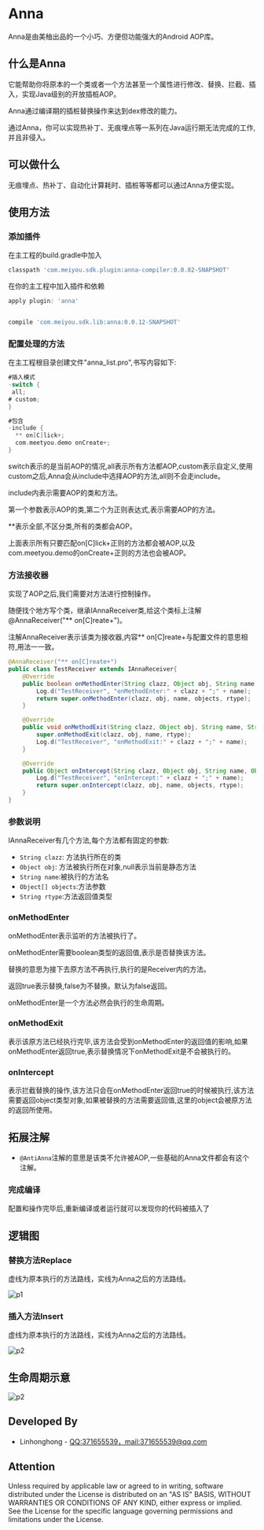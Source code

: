 # Anna

Anna是由美柚出品的一个小巧、方便但功能强大的Android AOP库。

## 什么是Anna

它能帮助你将原本的一个类或者一个方法甚至一个属性进行修改、替换、拦截、插入，实现Java级别的开放插桩AOP。

Anna通过编译期的插桩替换操作来达到dex修改的能力。

通过Anna，你可以实现热补丁、无痕埋点等一系列在Java运行期无法完成的工作,并且非侵入。

## 可以做什么

无痕埋点、热补丁、自动化计算耗时、插桩等等都可以通过Anna方便实现。

## 使用方法

### 添加插件

在主工程的build.gradle中加入

```groovy
classpath 'com.meiyou.sdk.plugin:anna-compiler:0.0.82-SNAPSHOT'
```

在你的主工程中加入插件和依赖

```groovy
apply plugin: 'anna'


compile 'com.meiyou.sdk.lib:anna:0.0.12-SNAPSHOT'
```

### 配置处理的方法

在主工程根目录创建文件"anna_list.pro",书写内容如下:

```groovy
#插入模式
-switch {
 all;
# custom;
}

#包含
-include {
  ** on[C]lick+;
  com.meetyou.demo onCreate+;
}
```

switch表示的是当前AOP的情况,all表示所有方法都AOP,custom表示自定义,使用custom之后,Anna会从include中选择AOP的方法,all则不会走include。

include内表示需要AOP的类和方法。

第一个参数表示AOP的类,第二个为正则表达式,表示需要AOP的方法。

**表示全部,不区分类,所有的类都会AOP。

上面表示所有只要匹配on[C]lick+正则的方法都会被AOP,以及com.meetyou.demo的onCreate+正则的方法也会被AOP。

### 方法接收器

实现了AOP之后,我们需要对方法进行控制操作。

随便找个地方写个类，继承IAnnaReceiver类,给这个类标上注解@AnnaReceiver("** on[C]reate+")。

注解AnnaReceiver表示该类为接收器,内容** on[C]reate+与配置文件的意思相符,用法一一致。

```java
@AnnaReceiver("** on[C]reate+")
public class TestReceiver extends IAnnaReceiver{
    @Override
    public boolean onMethodEnter(String clazz, Object obj, String name, Object[] objects, String rtype) {
        Log.d("TestReceiver", "onMethodEnter:" + clazz + ";" + name);
        return super.onMethodEnter(clazz, obj, name, objects, rtype);
    }

    @Override
    public void onMethodExit(String clazz, Object obj, String name, String rtype) {
        super.onMethodExit(clazz, obj, name, rtype);
        Log.d("TestReceiver", "onMethodExit:" + clazz + ";" + name);
    }

    @Override
    public Object onIntercept(String clazz, Object obj, String name, Object[] objects, String rtype) {
        Log.d("TestReceiver", "onIntercept:" + clazz + ";" + name);
        return super.onIntercept(clazz, obj, name, objects, rtype);
    }
}

```

### 参数说明

IAnnaReceiver有几个方法,每个方法都有固定的参数:
* ```String clazz```: 方法执行所在的类
* ```Object obj```: 方法被执行所在对象,null表示当前是静态方法
* ```String name```:被执行的方法名
* ```Object[] objects```:方法参数
* ```String rtype```:方法返回值类型

### onMethodEnter

onMethodEnter表示监听的方法被执行了。

onMethodEnter需要boolean类型的返回值,表示是否替换该方法。

替换的意思为接下去原方法不再执行,执行的是Receiver内的方法。

返回true表示替换,false为不替换。默认为false返回。

onMethodEnter是一个方法必然会执行的生命周期。

### onMethodExit

表示该原方法已经执行完毕,该方法会受到onMethodEnter的返回值的影响,如果onMethodEnter返回true,表示替换情况下onMethodExit是不会被执行的。

### onIntercept

表示拦截替换的操作,该方法只会在onMethodEnter返回true的时候被执行,该方法需要返回object类型对象,如果被替换的方法需要返回值,这里的object会被原方法的返回所使用。


## 拓展注解

* ```@AntiAnna```注解的意思是该类不允许被AOP,一些基础的Anna文件都会有这个注解。

### 完成编译

配置和操作完毕后,重新编译或者运行就可以发现你的代码被插入了

## 逻辑图

### 替换方法Replace

虚线为原本执行的方法路线，实线为Anna之后的方法路线。

![p1](https://raw.githubusercontent.com/HomHomLin/Anna/master/replace.png)

### 插入方法Insert

虚线为原本执行的方法路线，实线为Anna之后的方法路线。

![p2](https://raw.githubusercontent.com/HomHomLin/Anna/master/insert.png)

## 生命周期示意

![p2](https://raw.githubusercontent.com/HomHomLin/Anna/master/liucheng.png)


## Developed By

 * Linhonghong - <QQ:371655539，mail:371655539@qq.com>

## Attention
Unless required by applicable law or agreed to in writing, software
distributed under the License is distributed on an "AS IS" BASIS,
WITHOUT WARRANTIES OR CONDITIONS OF ANY KIND, either express or implied.
See the License for the specific language governing permissions and
limitations under the License.
